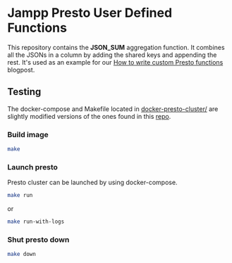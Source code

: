 # Jampp Presto User Defined Functions

This repository contains the **JSON_SUM** aggregation function.
It combines all the JSONs in a column by adding the shared keys and appending the rest.
It's used as an example for our [How to write custom Presto functions](https://geeks.jampp.com/data-infrastructure/technology/writing-custom-presto-functions/) blogpost.

## Testing

The docker-compose and Makefile located in [docker-presto-cluster/](docker-presto-cluster/) are slightly modified versions of the ones found in this [repo](https://github.com/Lewuathe/docker-presto-cluster).

### Build image

```bash
make
```

### Launch presto

Presto cluster can be launched by using docker-compose.

```bash
make run
```

or

```bash
make run-with-logs
```

### Shut presto down

```bash
make down
```
